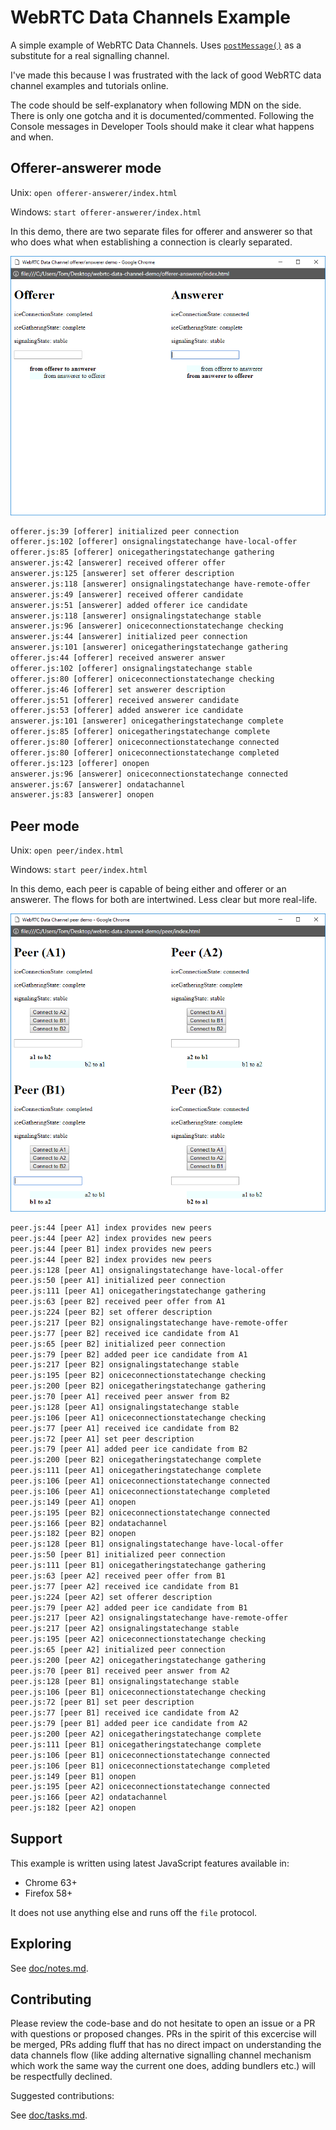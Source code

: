 # WebRTC Data Channels Example

A simple example of WebRTC Data Channels.
Uses [`postMessage()`](https://developer.mozilla.org/en-US/docs/Web/API/Window/postMessage) as a substitute for a real signalling channel.

I've made this because I was frustrated with the lack of good WebRTC data channel examples and tutorials online.

The code should be self-explanatory when following MDN on the side. There is only one gotcha and it is documented/commented. Following the Console messages in Developer Tools should make it clear what happens and when.

## Offerer-answerer mode

Unix: `open offerer-answerer/index.html`

Windows: `start offerer-answerer/index.html`

In this demo, there are two separate files for offerer and answerer so that who does what when establishing a connection is clearly separated.

![A screenshot of Google Chrome running the example](offerer-answerer/screenshot.png)

```txt
offerer.js:39 [offerer] initialized peer connection
offerer.js:102 [offerer] onsignalingstatechange have-local-offer
offerer.js:85 [offerer] onicegatheringstatechange gathering
answerer.js:42 [answerer] received offerer offer
answerer.js:125 [answerer] set offerer description
answerer.js:118 [answerer] onsignalingstatechange have-remote-offer
answerer.js:49 [answerer] received offerer candidate
answerer.js:51 [answerer] added offerer ice candidate
answerer.js:118 [answerer] onsignalingstatechange stable
answerer.js:96 [answerer] oniceconnectionstatechange checking
answerer.js:44 [answerer] initialized peer connection
answerer.js:101 [answerer] onicegatheringstatechange gathering
offerer.js:44 [offerer] received answerer answer
offerer.js:102 [offerer] onsignalingstatechange stable
offerer.js:80 [offerer] oniceconnectionstatechange checking
offerer.js:46 [offerer] set answerer description
offerer.js:51 [offerer] received answerer candidate
offerer.js:53 [offerer] added answerer ice candidate
answerer.js:101 [answerer] onicegatheringstatechange complete
offerer.js:85 [offerer] onicegatheringstatechange complete
offerer.js:80 [offerer] oniceconnectionstatechange connected
offerer.js:80 [offerer] oniceconnectionstatechange completed
offerer.js:123 [offerer] onopen
answerer.js:96 [answerer] oniceconnectionstatechange connected
answerer.js:67 [answerer] ondatachannel
answerer.js:83 [answerer] onopen
```

## Peer mode

Unix: `open peer/index.html`

Windows: `start peer/index.html`

In this demo, each peer is capable of being either and offerer or an answerer. The flows for both are intertwined. Less clear but more real-life.

![A screenshot of Google Chrome running the example](peer/screenshot.png)

```txt
peer.js:44 [peer A1] index provides new peers
peer.js:44 [peer A2] index provides new peers
peer.js:44 [peer B1] index provides new peers
peer.js:44 [peer B2] index provides new peers
peer.js:128 [peer A1] onsignalingstatechange have-local-offer
peer.js:50 [peer A1] initialized peer connection
peer.js:111 [peer A1] onicegatheringstatechange gathering
peer.js:63 [peer B2] received peer offer from A1
peer.js:224 [peer B2] set offerer description
peer.js:217 [peer B2] onsignalingstatechange have-remote-offer
peer.js:77 [peer B2] received ice candidate from A1
peer.js:65 [peer B2] initialized peer connection
peer.js:79 [peer B2] added peer ice candidate from A1
peer.js:217 [peer B2] onsignalingstatechange stable
peer.js:195 [peer B2] oniceconnectionstatechange checking
peer.js:200 [peer B2] onicegatheringstatechange gathering
peer.js:70 [peer A1] received peer answer from B2
peer.js:128 [peer A1] onsignalingstatechange stable
peer.js:106 [peer A1] oniceconnectionstatechange checking
peer.js:77 [peer A1] received ice candidate from B2
peer.js:72 [peer A1] set peer description
peer.js:79 [peer A1] added peer ice candidate from B2
peer.js:200 [peer B2] onicegatheringstatechange complete
peer.js:111 [peer A1] onicegatheringstatechange complete
peer.js:106 [peer A1] oniceconnectionstatechange connected
peer.js:106 [peer A1] oniceconnectionstatechange completed
peer.js:149 [peer A1] onopen
peer.js:195 [peer B2] oniceconnectionstatechange connected
peer.js:166 [peer B2] ondatachannel
peer.js:182 [peer B2] onopen
peer.js:128 [peer B1] onsignalingstatechange have-local-offer
peer.js:50 [peer B1] initialized peer connection
peer.js:111 [peer B1] onicegatheringstatechange gathering
peer.js:63 [peer A2] received peer offer from B1
peer.js:77 [peer A2] received ice candidate from B1
peer.js:224 [peer A2] set offerer description
peer.js:79 [peer A2] added peer ice candidate from B1
peer.js:217 [peer A2] onsignalingstatechange have-remote-offer
peer.js:217 [peer A2] onsignalingstatechange stable
peer.js:195 [peer A2] oniceconnectionstatechange checking
peer.js:65 [peer A2] initialized peer connection
peer.js:200 [peer A2] onicegatheringstatechange gathering
peer.js:70 [peer B1] received peer answer from A2
peer.js:128 [peer B1] onsignalingstatechange stable
peer.js:106 [peer B1] oniceconnectionstatechange checking
peer.js:72 [peer B1] set peer description
peer.js:77 [peer B1] received ice candidate from A2
peer.js:79 [peer B1] added peer ice candidate from A2
peer.js:200 [peer A2] onicegatheringstatechange complete
peer.js:111 [peer B1] onicegatheringstatechange complete
peer.js:106 [peer B1] oniceconnectionstatechange connected
peer.js:106 [peer B1] oniceconnectionstatechange completed
peer.js:149 [peer B1] onopen
peer.js:195 [peer A2] oniceconnectionstatechange connected
peer.js:166 [peer A2] ondatachannel
peer.js:182 [peer A2] onopen
```

## Support

This example is written using latest JavaScript features available in:

- Chrome 63+
- Firefox 58+

It does not use anything else and runs off the `file` protocol.

## Exploring

See [doc/notes.md](doc/notes.md).

## Contributing

Please review the code-base and do not hesitate to open an issue or a PR with questions or proposed changes. PRs in the spirit of this excercise will be merged, PRs adding fluff that has no direct impact on understanding the data channels flow (like adding alternative signalling channel mechanism which work the same way the current one does, adding bundlers etc.) will be respectfully declined.

Suggested contributions:

See [doc/tasks.md](doc/tasks.md).
